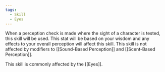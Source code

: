 ```yaml
---
tags:
  - Skill
  - Eyes
---
```

When a perception check is made where the sight of a character is tested, this skill will be used. This stat will be based on your wisdom and any effects to your overall perception will affect this skill. This skill is not affected by modifiers to [[Sound-Based Perception]] and [[Scent-Based Perception]].

This skill is commonly affected by the [[Eyes]].